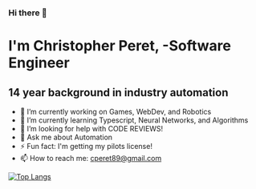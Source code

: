 ### Hi there 👋
# I'm Christopher Peret, -Software Engineer

## 14 year background in industry automation
 
- 🔭 I’m currently working on Games, WebDev, and Robotics
- 🌱 I’m currently learning Typescript, Neural Networks, and Algorithms
- 🤔 I’m looking for help with CODE REVIEWS!
- 💬 Ask me about Automation
- ⚡ Fun fact: I'm getting my pilots license!
- 📫 How to reach me: cperet89@gmail.com

[![Top Langs](https://github-readme-stats.vercel.app/api/top-langs/?username=anuraghazra&layout=donut-vertical&langs_count=10&theme=radical)](https://github.com/anuraghazra/github-readme-stats)
